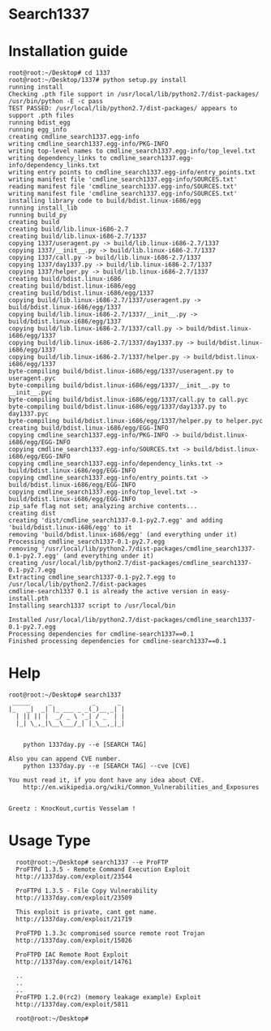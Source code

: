 # Search1337

# Installation guide
    root@root:~/Desktop# cd 1337
    root@root:~/Desktop/1337# python setup.py install
    running install
    Checking .pth file support in /usr/local/lib/python2.7/dist-packages/
    /usr/bin/python -E -c pass
    TEST PASSED: /usr/local/lib/python2.7/dist-packages/ appears to support .pth files
    running bdist_egg
    running egg_info
    creating cmdline_search1337.egg-info
    writing cmdline_search1337.egg-info/PKG-INFO
    writing top-level names to cmdline_search1337.egg-info/top_level.txt
    writing dependency_links to cmdline_search1337.egg-info/dependency_links.txt
    writing entry points to cmdline_search1337.egg-info/entry_points.txt
    writing manifest file 'cmdline_search1337.egg-info/SOURCES.txt'
    reading manifest file 'cmdline_search1337.egg-info/SOURCES.txt'
    writing manifest file 'cmdline_search1337.egg-info/SOURCES.txt'
    installing library code to build/bdist.linux-i686/egg
    running install_lib
    running build_py
    creating build
    creating build/lib.linux-i686-2.7
    creating build/lib.linux-i686-2.7/1337
    copying 1337/useragent.py -> build/lib.linux-i686-2.7/1337
    copying 1337/__init__.py -> build/lib.linux-i686-2.7/1337
    copying 1337/call.py -> build/lib.linux-i686-2.7/1337
    copying 1337/day1337.py -> build/lib.linux-i686-2.7/1337
    copying 1337/helper.py -> build/lib.linux-i686-2.7/1337
    creating build/bdist.linux-i686
    creating build/bdist.linux-i686/egg
    creating build/bdist.linux-i686/egg/1337
    copying build/lib.linux-i686-2.7/1337/useragent.py -> build/bdist.linux-i686/egg/1337
    copying build/lib.linux-i686-2.7/1337/__init__.py -> build/bdist.linux-i686/egg/1337
    copying build/lib.linux-i686-2.7/1337/call.py -> build/bdist.linux-i686/egg/1337
    copying build/lib.linux-i686-2.7/1337/day1337.py -> build/bdist.linux-i686/egg/1337
    copying build/lib.linux-i686-2.7/1337/helper.py -> build/bdist.linux-i686/egg/1337
    byte-compiling build/bdist.linux-i686/egg/1337/useragent.py to useragent.pyc
    byte-compiling build/bdist.linux-i686/egg/1337/__init__.py to __init__.pyc
    byte-compiling build/bdist.linux-i686/egg/1337/call.py to call.pyc
    byte-compiling build/bdist.linux-i686/egg/1337/day1337.py to day1337.pyc
    byte-compiling build/bdist.linux-i686/egg/1337/helper.py to helper.pyc
    creating build/bdist.linux-i686/egg/EGG-INFO
    copying cmdline_search1337.egg-info/PKG-INFO -> build/bdist.linux-i686/egg/EGG-INFO
    copying cmdline_search1337.egg-info/SOURCES.txt -> build/bdist.linux-i686/egg/EGG-INFO
    copying cmdline_search1337.egg-info/dependency_links.txt -> build/bdist.linux-i686/egg/EGG-INFO
    copying cmdline_search1337.egg-info/entry_points.txt -> build/bdist.linux-i686/egg/EGG-INFO
    copying cmdline_search1337.egg-info/top_level.txt -> build/bdist.linux-i686/egg/EGG-INFO
    zip_safe flag not set; analyzing archive contents...
    creating dist
    creating 'dist/cmdline_search1337-0.1-py2.7.egg' and adding 'build/bdist.linux-i686/egg' to it
    removing 'build/bdist.linux-i686/egg' (and everything under it)
    Processing cmdline_search1337-0.1-py2.7.egg
    removing '/usr/local/lib/python2.7/dist-packages/cmdline_search1337-0.1-py2.7.egg' (and everything under it)
    creating /usr/local/lib/python2.7/dist-packages/cmdline_search1337-0.1-py2.7.egg
    Extracting cmdline_search1337-0.1-py2.7.egg to /usr/local/lib/python2.7/dist-packages
    cmdline-search1337 0.1 is already the active version in easy-install.pth
    Installing search1337 script to /usr/local/bin
    
    Installed /usr/local/lib/python2.7/dist-packages/cmdline_search1337-0.1-py2.7.egg
    Processing dependencies for cmdline-search1337==0.1
    Finished processing dependencies for cmdline-search1337==0.1
    
# Help
    root@root:~/Desktop# search1337
     _____     _           _      _ 
    |_   _|  _| |_ ___ _ _(_)__ _| |
      | || || |  _/ _ \ '_| / _` | |
      |_| \_,_|\__\___/_| |_\__,_|_|
                                    
                         
    	python 1337day.py --e [SEARCH TAG]
    				
    Also you can append CVE number.
    	python 1337day.py --e [SEARCH TAG] --cve [CVE]
    
    You must read it, if you dont have any idea about CVE.	
    	http://en.wikipedia.org/wiki/Common_Vulnerabilities_and_Exposures
    
    
    Greetz : KnocKout,curtis Vesselam !

# Usage Type
      root@root:~/Desktop# search1337 --e ProFTP
      ProFTPd 1.3.5 - Remote Command Execution Exploit
      http://1337day.com/exploit/23544
      
      ProFTPd 1.3.5 - File Copy Vulnerability
      http://1337day.com/exploit/23509
      
      This exploit is private, cant get name.
      http://1337day.com/exploit/21719
      
      ProFTPD 1.3.3c compromised source remote root Trojan
      http://1337day.com/exploit/15026
      
      ProFTPD IAC Remote Root Exploit
      http://1337day.com/exploit/14761
      
      ..
      ..
      ..
      ProFTPD 1.2.0(rc2) (memory leakage example) Exploit
      http://1337day.com/exploit/5811
      
      root@root:~/Desktop# 






